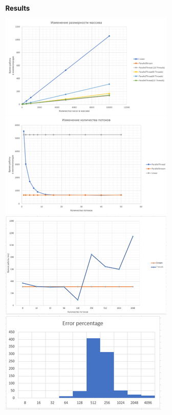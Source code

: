 ## Results
![image](jmh/graphic1.png)
![image](jmh/graphic2.png)
![image](jmh/graphic4.png)
![image](jmh/histogram.png)